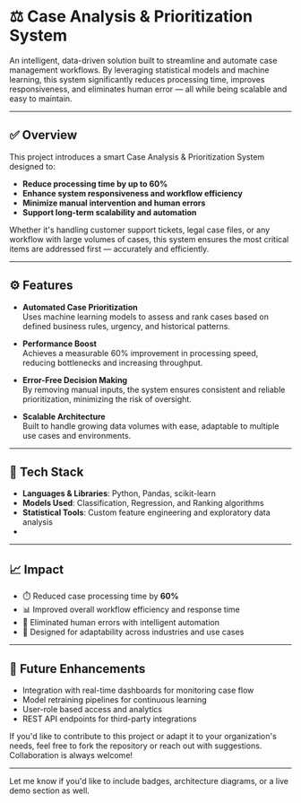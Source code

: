 # ⚖️ Case Analysis & Prioritization System

An intelligent, data-driven solution built to streamline and automate case management workflows. By leveraging statistical models and machine learning, this system significantly reduces processing time, improves responsiveness, and eliminates human error — all while being scalable and easy to maintain.

---

## ✅ Overview

This project introduces a smart Case Analysis & Prioritization System designed to:

- **Reduce processing time by up to 60%**
- **Enhance system responsiveness and workflow efficiency**
- **Minimize manual intervention and human errors**
- **Support long-term scalability and automation**

Whether it's handling customer support tickets, legal case files, or any workflow with large volumes of cases, this system ensures the most critical items are addressed first — accurately and efficiently.

---

## ⚙️ Features

- **Automated Case Prioritization**  
  Uses machine learning models to assess and rank cases based on defined business rules, urgency, and historical patterns.

- **Performance Boost**  
  Achieves a measurable 60% improvement in processing speed, reducing bottlenecks and increasing throughput.

- **Error-Free Decision Making**  
  By removing manual inputs, the system ensures consistent and reliable prioritization, minimizing the risk of oversight.

- **Scalable Architecture**  
  Built to handle growing data volumes with ease, adaptable to multiple use cases and environments.

---

## 🧠 Tech Stack

- **Languages & Libraries**: Python, Pandas, scikit-learn  
- **Models Used**: Classification, Regression, and Ranking algorithms  
- **Statistical Tools**: Custom feature engineering and exploratory data analysis
- 
---

## 📈 Impact

- ⏱️ Reduced case processing time by **60%**  
- 📊 Improved overall workflow efficiency and response time  
- 🔁 Eliminated human errors with intelligent automation  
- 🧩 Designed for adaptability across industries and use cases

---

## 🚀 Future Enhancements

- Integration with real-time dashboards for monitoring case flow  
- Model retraining pipelines for continuous learning  
- User-role based access and analytics  
- REST API endpoints for third-party integrations


If you'd like to contribute to this project or adapt it to your organization's needs, feel free to fork the repository or reach out with suggestions. Collaboration is always welcome!

---

Let me know if you'd like to include badges, architecture diagrams, or a live demo section as well.
